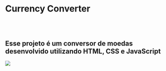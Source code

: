 <h1>Currency Converter</h1>
<br>
<br>
<h2>Esse projeto é um conversor de moedas desenvolvido utilizando HTML, CSS e JavaScript</h2>
<img src=https://github.com/fabiofzk/projeto-conversor/blob/main/assets/desktop.png>
